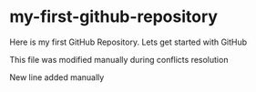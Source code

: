 # my-first-github-repository
Here is my first GitHub Repository. Lets get started with GitHub

This file was modified manually during conflicts resolution

New line added manually
